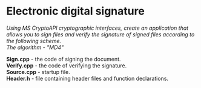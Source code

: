 # Electronic digital signature

_Using MS CryptoAPI cryptographic interfaces, create an application 
that allows you to sign files and verify the signature of signed files 
according to the following scheme.   
The algorithm - "MD4"_

**Sign.cpp** - the code of signing the document.  
**Verify.cpp** - the code of verifying the signature.   
**Source.cpp** - startup file.  
**Header.h** - file containing header files and function declarations.
